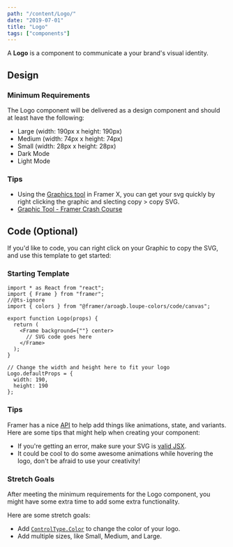 ```yaml
---
path: "/content/Logo/"
date: "2019-07-01"
title: "Logo"
tags: ["components"]
---
```


A **Logo** is a component to communicate a your brand's visual identity.

## Design

### Minimum Requirements

The Logo component will be delivered as a design component and should at least have the following:

- Large (width: 190px x height: 190px)
- Medium (width: 74px x height: 74px)
- Small (width: 28px x height: 28px)
- Dark Mode
- Light Mode

### Tips

- Using the [Graphics tool](https://www.framer.com/support/using-framer-x/drawing-tools/) in Framer X, you can get your svg quickly by right clicking the graphic and slecting copy > copy SVG.
- [Graphic Tool - Framer Crash Course](https://www.youtube.com/watch?v=oALrdQHhHMI)

## Code (Optional)

If you'd like to code, you can right click on your Graphic to copy the SVG, and use this template to get started:

### Starting Template

```tsx
import * as React from "react";
import { Frame } from "framer";
//@ts-ignore
import { colors } from "@framer/aroagb.loupe-colors/code/canvas";

export function Logo(props) {
  return (
    <Frame background={""} center>
      // SVG code goes here
    </Frame>
  );
}

// Change the width and height here to fit your logo
Logo.defaultProps = {
  width: 190,
  height: 190
};
```

### Tips

Framer has a nice [API](https://www.framer.com/api/) to help add things like animations, state, and variants. Here are some tips that might help when creating your component:

- If you're getting an error, make sure your SVG is [valid JSX](https://svg2jsx.com/).
- It could be cool to do some awesome animations while hovering the logo, don't be afraid to use your creativity!

### Stretch Goals

After meeting the minimum requirements for the Logo component, you might have some extra time to add some extra functionality.

Here are some stretch goals:

- Add [`ControlType.Color`](https://www.framer.com/api/property-controls/#color) to change the color of your logo.
- Add multiple sizes, like Small, Medium, and Large.
